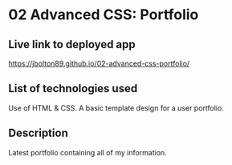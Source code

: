 # 02 Advanced CSS: Portfolio


## Live link to deployed app
https://jbolton89.github.io/02-advanced-css-portfolio/

## List of technologies used
Use of HTML & CSS. A basic template design for a user portfolio. 

 ## Description
Latest portfolio containing all of my information. 

